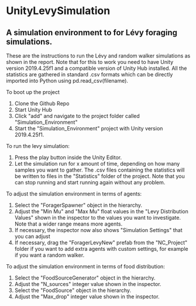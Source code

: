# UnityLevySimulation
## A simulation environment to for Lévy foraging simulations.

These are the instructions to run the Lévy and random walker simulations as shown in the report. Note that for this to work you need to have Unity version 2019.4.25f1 and a compatible version of Unity Hub installed. All the statistics are gathered in standard .csv formats which can be directly imported into Python using pd.read_csv(filename). 

To boot up the project
1. Clone the Github Repo
2. Start Unity Hub
3. Click "add" and navigate to the project folder called "Simulation_Environment"
4. Start the "Simulation_Environment" project with Unity version 2019.4.25f1.

To run the levy simulation:
1. Press the play button inside the Unity Editor. 
2. Let the simulation run for x amount of time, depending on how many samples you want to gather. The .csv files containing the statistics will be written to files in the "Statistics" folder of the project. Note that you can stop running and start running again without any problem.

To adjust the simulation environment in terms of agents:
1. Select the "ForagerSpawner" object in the hierarchy.
2. Adjust the "Min Mu" and "Max Mu" float values in the "Levy Distribution Values" shown in the inspector to the values you want to investigate. Note that a wider range means more agents.
3. If necessary, the inspector now also shows "Simulation Settings" that you can adjust
4. If necessary, drag the "ForagerLevyNew" prefab from the "NC_Project" folder if you want to add extra agents with custom settings, for example if you want a random walker.

To adjust the simulation environment in terms of food distribution:
1. Select the "FoodSourceGenerator" object in the hierarchy.
2. Adjust the "N_sources" integer value shown in the inspector.
3. Select the "FoodSource" object in the hierarchy.
4. Adjust the "Max_drop" integer value shown in the inspector.
